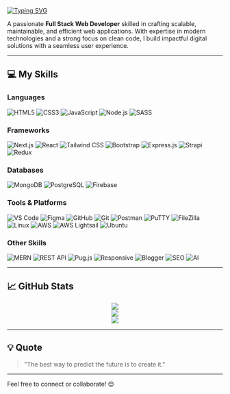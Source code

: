 <!--<a href="https://github.com/Shailendra99Web"><img align="center" alt="profile" width="400" src="https://blogger.googleusercontent.com/img/b/R29vZ2xl/AVvXsEhFubb1MHVNxM6yyiYV-cTSKxuZSWUckDbS3tQC9qTIF0sDlEHrMfSz7sx_YrUsuAjqbAqhAn_hoogM5BqgRIDjZ3RPZPD7H-3_UurBsnYsPhaEjbE6saFe_K0rKIex_gQT86Qk65tRRKz56xm3L2jzXQtqhofNPaZ2njpvY09eoNSqNceuSpfAYB0_kib9/s16000/git%20pro.png"></a>-->

<a href="https://git.io/typing-svg"><img src="https://readme-typing-svg.herokuapp.com?font=Fira+Code&weight=900&size=22&pause=5000&color=461DF7&background=FFFFFF6E&center=true&vCenter=true&width=435&lines=%F0%9F%99%83+Hi%2C+I'm+Shailendra!++" alt="Typing SVG" /></a>

A passionate **Full Stack Web Developer** skilled in crafting scalable, maintainable, and efficient web applications. With expertise in modern technologies and a strong focus on clean code, I build impactful digital solutions with a seamless user experience.

---

## 💻 My Skills

### Languages
![HTML5](https://img.shields.io/badge/-HTML5-E34F26?logo=html5&logoColor=white) ![CSS3](https://img.shields.io/badge/-CSS3-1572B6?logo=css3&logoColor=white) ![JavaScript](https://img.shields.io/badge/-JavaScript-F7DF1E?logo=javascript&logoColor=black) ![Node.js](https://img.shields.io/badge/-Node.js-339933?style=flat&logo=node.js&logoColor=white) ![SASS](https://img.shields.io/badge/-SASS-CC6699?style=flat&logo=sass&logoColor=white)

### Frameworks
![Next.js](https://img.shields.io/badge/-Next.js-000000?logo=nextdotjs&logoColor=white) ![React](https://img.shields.io/badge/-React-61DAFB?logo=react&logoColor=black) ![Tailwind CSS](https://img.shields.io/badge/-TailwindCSS-06B6D4?logo=tailwindcss&logoColor=white) ![Bootstrap](https://img.shields.io/badge/-Bootstrap-7952B3?logo=bootstrap&logoColor=white) ![Express.js](https://img.shields.io/badge/-Express.js-000000?style=flat&logo=express&logoColor=white) ![Strapi](https://img.shields.io/badge/-Strapi-2E7D32?style=flat&logo=strapi&logoColor=white) ![Redux](https://img.shields.io/badge/-Redux-764ABC?style=flat&logo=redux&logoColor=white)

### Databases
![MongoDB](https://img.shields.io/badge/-MongoDB-47A248?style=flat&logo=mongodb&logoColor=white) ![PostgreSQL](https://img.shields.io/badge/-PostgreSQL-4169E1?style=flat&logo=postgresql&logoColor=white) ![Firebase](https://img.shields.io/badge/-Firebase-FFCA28?style=flat&logo=firebase&logoColor=white)

### Tools & Platforms
![VS Code](https://img.shields.io/badge/-VS%20Code-007ACC?style=flat&logo=visual-studio-code&logoColor=white) ![Figma](https://img.shields.io/badge/-Figma-F24E1E?style=flat&logo=figma&logoColor=white) ![GitHub](https://img.shields.io/badge/-GitHub-181717?style=flat&logo=github&logoColor=white) ![Git](https://img.shields.io/badge/-Git-F05032?style=flat&logo=git&logoColor=white) ![Postman](https://img.shields.io/badge/-Postman-FF6C37?style=flat&logo=postman&logoColor=white) ![PuTTY](https://img.shields.io/badge/-PuTTY-00AA00?style=flat&logo=putty&logoColor=white) ![FileZilla](https://img.shields.io/badge/-FileZilla-006182?style=flat&logo=filezilla&logoColor=white) ![Linux](https://img.shields.io/badge/-Linux-FCC624?logo=linux&logoColor=black) ![AWS](https://img.shields.io/badge/-AWS-FF9900?style=flat&logo=amazon-aws&logoColor=white) ![AWS Lightsail](https://img.shields.io/badge/-AWS%20Lightsail-FF9900?style=flat&logo=amazon-aws&logoColor=white) ![Ubuntu](https://img.shields.io/badge/-Ubuntu-E95420?style=flat&logo=ubuntu&logoColor=white) 

### Other Skills
![MERN](https://img.shields.io/badge/-MERN%20Stack-00A300?style=flat&logo=react&logoColor=white) ![REST API](https://img.shields.io/badge/-REST%20API-25D366?style=flat&logo=api&logoColor=white) ![Pug.js](https://img.shields.io/badge/-Pug.js-000000?style=flat&logo=pug&logoColor=white) ![Responsive](https://img.shields.io/badge/-Responsive%20Design-4CAF50?style=flat&logo=html5&logoColor=white) ![Blogger](https://img.shields.io/badge/-Blogger-FF5722?style=flat&logo=blogger&logoColor=white) ![SEO](https://img.shields.io/badge/-SEO-ff0000?style=flat&logo=searchengineland&logoColor=white) ![AI](https://img.shields.io/badge/-AI-ff6f00?style=flat&logo=openai&logoColor=white)

---

## 📈 GitHub Stats  

<div align="center">
  <img src="https://github-readme-stats.vercel.app/api?username=Shailendra99Web&show_icons=true&theme=aura" />
</div>

<div align="center">
  <img src="https://github-readme-stats.vercel.app/api/top-langs/?username=Shailendra99Web&layout=compact&theme=aura"/>
</div>

<div align="center">
  <img src="https://github-readme-streak-stats.herokuapp.com/?user=Shailendra99Web&theme=aura"/>
</div>

---

## 💡 Quote

> "The best way to predict the future is to create it."

---
 
Feel free to connect or collaborate! 😊


<!-- [![MasterHead](https://blogger.googleusercontent.com/img/b/R29vZ2xl/AVvXsEhFubb1MHVNxM6yyiYV-cTSKxuZSWUckDbS3tQC9qTIF0sDlEHrMfSz7sx_YrUsuAjqbAqhAn_hoogM5BqgRIDjZ3RPZPD7H-3_UurBsnYsPhaEjbE6saFe_K0rKIex_gQT86Qk65tRRKz56xm3L2jzXQtqhofNPaZ2njpvY09eoNSqNceuSpfAYB0_kib9/s16000/git%20pro.png)](https://github.com/Shailendra99Web)

<a href="https://github.com/Shailendra99Web"><img align="center" alt="profile" width="400" src="https://blogger.googleusercontent.com/img/b/R29vZ2xl/AVvXsEhFubb1MHVNxM6yyiYV-cTSKxuZSWUckDbS3tQC9qTIF0sDlEHrMfSz7sx_YrUsuAjqbAqhAn_hoogM5BqgRIDjZ3RPZPD7H-3_UurBsnYsPhaEjbE6saFe_K0rKIex_gQT86Qk65tRRKz56xm3L2jzXQtqhofNPaZ2njpvY09eoNSqNceuSpfAYB0_kib9/s16000/git%20pro.png"></a>



<!-- BEST ONE BELLOW [vertical status] -->

<!--
# 👋 Hi, I'm Shailendra!  

A passionate **Full Stack Web Developer** skilled in crafting scalable, maintainable, and efficient web applications. With expertise in modern technologies and a strong focus on clean code, I build impactful digital solutions with a seamless user experience.

---

## 🛠️ Skills & Expertise  

### **Languages**
| **Frontend**           | **Backend**            |
|------------------------|------------------------|
| ![HTML5](https://img.shields.io/badge/-HTML5-orange?style=flat&logo=html5&logoColor=white) | ![Node.js](https://img.shields.io/badge/-Node.js-339933?style=flat&logo=node.js&logoColor=white) | 
| ![CSS3](https://img.shields.io/badge/-CSS3-blue?style=flat&logo=css3&logoColor=white)   | ![Express.js](https://img.shields.io/badge/-Express.js-000000?) |
| ![JavaScript](https://img.shields.io/badge/-JavaScript-yellow?style=flat&logo=javascript&logoColor=white) | |
| ![SASS](https://img.shields.io/badge/-SASS-CC6699?style=flat&logo=sass&logoColor=white) | |

---

### **Frameworks & Libraries**
| **Frontend Frameworks** | **Backend Frameworks**  | **Styling Frameworks** |
|-------------------------|-------------------------|-------------------------|
| ![React](https://img.shields.io/badge/-React-61DAFB?style=flat&logo=react&logoColor=white) | ![Express.js](https://img.shields.io/badge/-Express.js-000000?style=flat&logo=express&logoColor=white) | ![Bootstrap](https://img.shields.io/badge/-Bootstrap-7952B3?style=flat&logo=bootstrap&logoColor=white) |
| ![Next.js](https://img.shields.io/badge/-Next.js-000000?style=flat&logo=next.js&logoColor=white) | | ![Tailwind CSS](https://img.shields.io/badge/-Tailwind%20CSS-06B6D4?style=flat&logo=tailwind-css&logoColor=white) |
| ![Redux](https://img.shields.io/badge/-Redux-764ABC?style=flat&logo=redux&logoColor=white) | | |

---

### **Databases**
| **Databases**          |
|------------------------|
| ![MongoDB](https://img.shields.io/badge/-MongoDB-47A248?style=flat&logo=mongodb&logoColor=white) |
| ![PostgreSQL](https://img.shields.io/badge/-PostgreSQL-4169E1?style=flat&logo=postgresql&logoColor=white) |
| ![Firebase](https://img.shields.io/badge/-Firebase-FFCA28?style=flat&logo=firebase&logoColor=white) |

---

### **Tools & Platforms**
| **Development Tools**   | **DevOps Tools**       | **Design Tools**      |
|-------------------------|------------------------|-----------------------|
| ![VS Code](https://img.shields.io/badge/-VS%20Code-007ACC?style=flat&logo=visual-studio-code&logoColor=white) | ![AWS](https://img.shields.io/badge/-AWS-FF9900?style=flat&logo=amazon-aws&logoColor=white) | ![Figma](https://img.shields.io/badge/-Figma-F24E1E?style=flat&logo=figma&logoColor=white) |
| ![Git](https://img.shields.io/badge/-Git-F05032?style=flat&logo=git&logoColor=white)     | ![AWS Lightsail](https://img.shields.io/badge/-AWS%20Lightsail-FF9900?style=flat&logo=amazon-aws&logoColor=white) | |
| ![GitHub](https://img.shields.io/badge/-GitHub-181717?style=flat&logo=github&logoColor=white) | ![PuTTY](https://img.shields.io/badge/-PuTTY-00AA00?style=flat&logo=putty&logoColor=white) | |
|                         | ![FileZilla](https://img.shields.io/badge/-FileZilla-006182?style=flat&logo=filezilla&logoColor=white) | |

---

### **Other Skills**
- MERN Stack  
- REST API  
- Pug.js  
- Responsive Web Design  
- Strapi  
- Blogger  
- SEO  
- AI  

---

![Shailendra's GitHub Stats](https://github-readme-stats.vercel.app/api?username=Shailendra99Web&show_icons=true&theme=radical) 
![Top Langs](https://github-readme-stats.vercel.app/api/top-langs/?username=Shailendra99Web&layout=compact&theme=radical)
![GitHub Streak](https://github-readme-streak-stats.herokuapp.com/?user=Shailendra99Web&theme=radical)

---

## 🌐 Connect with Me  
| Platform         | Link                                                                                                  |
|------------------|------------------------------------------------------------------------------------------------------|
| **Instagram**    | [@shailendra_aj_singh](https://www.instagram.com/shailendra_aj_singh/)                                |
| **Portfolio**    | [My Portfolio](https://shailendra99web.github.io/Portfolio/)                                         |
| **Email**        | [shailendraajsingh@gmail.com](mailto:shailendraajsingh@gmail.com)                                    |
| **Stack Overflow** | [Shailendra on Stack Overflow](https://stackoverflow.com/users/22307959/shailendra)                |
| **Freelancing**  | [Freelancer](https://www.freelancer.com/u/Shailu99singh)                                             |
| **Upwork**       | [Upwork](https://www.upwork.com/freelancers/shailendras17)                                           |

---

## 💡 Quote

> "The best way to predict the future is to create it."

---
-->

